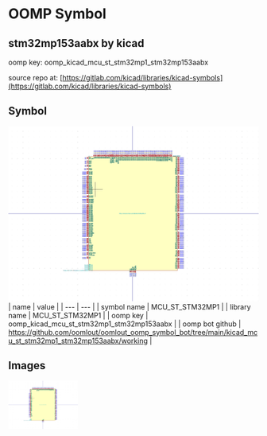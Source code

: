 # OOMP Symbol  
## stm32mp153aabx  by kicad  
  
oomp key: oomp_kicad_mcu_st_stm32mp1_stm32mp153aabx  
  
source repo at: [https://gitlab.com/kicad/libraries/kicad-symbols](https://gitlab.com/kicad/libraries/kicad-symbols)  
## Symbol  
  
[![working.png](working_600.png)](working.png)  
| name | value | 
| --- | --- | 
| symbol name | MCU_ST_STM32MP1 | 
| library name | MCU_ST_STM32MP1 | 
| oomp key | oomp_kicad_mcu_st_stm32mp1_stm32mp153aabx | 
| oomp bot github | https://github.com/oomlout/oomlout_oomp_symbol_bot/tree/main/kicad_mcu_st_stm32mp1_stm32mp153aabx/working | 
## Images  
  
[![working.png](working_140.png)](working.png)  
